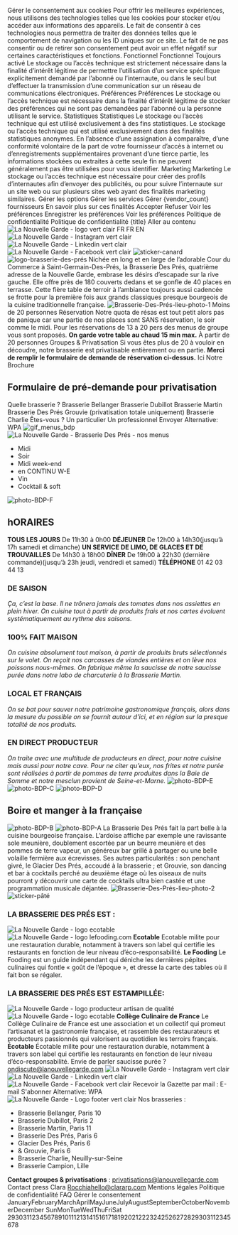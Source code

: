 Gérer le consentement aux cookies
Pour offrir les meilleures expériences, nous utilisons des technologies telles que les cookies pour stocker et/ou accéder aux informations des appareils. Le fait de consentir à ces technologies nous permettra de traiter des données telles que le comportement de navigation ou les ID uniques sur ce site. Le fait de ne pas consentir ou de retirer son consentement peut avoir un effet négatif sur certaines caractéristiques et fonctions.
Fonctionnel Fonctionnel Toujours activé 
Le stockage ou l’accès technique est strictement nécessaire dans la finalité d’intérêt légitime de permettre l’utilisation d’un service spécifique explicitement demandé par l’abonné ou l’internaute, ou dans le seul but d’effectuer la transmission d’une communication sur un réseau de communications électroniques.
Préférences Préférences
Le stockage ou l’accès technique est nécessaire dans la finalité d’intérêt légitime de stocker des préférences qui ne sont pas demandées par l’abonné ou la personne utilisant le service.
Statistiques Statistiques
Le stockage ou l’accès technique qui est utilisé exclusivement à des fins statistiques. Le stockage ou l’accès technique qui est utilisé exclusivement dans des finalités statistiques anonymes. En l’absence d’une assignation à comparaître, d’une conformité volontaire de la part de votre fournisseur d’accès à internet ou d’enregistrements supplémentaires provenant d’une tierce partie, les informations stockées ou extraites à cette seule fin ne peuvent généralement pas être utilisées pour vous identifier.
Marketing Marketing
Le stockage ou l’accès technique est nécessaire pour créer des profils d’internautes afin d’envoyer des publicités, ou pour suivre l’internaute sur un site web ou sur plusieurs sites web ayant des finalités marketing similaires.
Gérer les options Gérer les services Gérer {vendor_count} fournisseurs En savoir plus sur ces finalités
Accepter Refuser Voir les préférences Enregistrer les préférences Voir les préférences
Politique de confidentialité Politique de confidentialité {title}
Aller au contenu
![La Nouvelle Garde - logo vert clair](https://lanouvellegarde.com/wp-content/uploads/2023/07/logo-nouvelle-garde-vert-2.png)
FR 
FR  EN 
![La Nouvelle Garde - Instagram vert clair](https://lanouvellegarde.com/wp-content/uploads/2023/07/Instagram-vert-clair-1.png)
![La Nouvelle Garde - Linkedin vert clair](https://lanouvellegarde.com/wp-content/uploads/2023/07/Linkedin-vert-clair-1.png)
![La Nouvelle Garde - Facebook vert clair](https://lanouvellegarde.com/wp-content/uploads/2023/07/Facebook-vert-clair-1.png)
![sticker-canard](https://lanouvellegarde.com/wp-content/uploads/sticker-canard.png)
![logo-brasserie-des-prés](https://lanouvellegarde.com/wp-content/uploads/logo-brasserie-des-pres.png)
Nichée en long et en large de l’adorable Cour du Commerce à Saint-Germain-Des-Prés, la Brasserie Des Prés, quatrième adresse de la Nouvelle Garde, embrase les désirs d’escapade sur la rive gauche. Elle offre près de 180 couverts dedans et se gonfle de 40 places en terrasse. Cette fière table de terroir à l’ambiance toujours aussi cadencée se frotte pour la première fois aux grands classiques presque bourgeois de la cuisine traditionnelle française.
![Brasserie-Des-Prés-lieu-photo-1](https://lanouvellegarde.com/wp-content/uploads/Brasserie-Des-Pres-lieu-photo-1.jpg)
Moins de 20 personnes
Réservation
Notre quota de résas est tout petit alors pas de panique car une partie de nos places sont SANS réservation, le soir comme le midi. Pour les réservations de 13 à 20 pers des menus de groupe vous sont proposés.
**On garde votre table au chaud 15 min max.**
À partir de 20 personnes
Groupes & Privatisation
Si vous êtes plus de 20 à vouloir en découdre, notre brasserie est privatisable entièrement ou en partie.
**Merci de remplir le formulaire de demande de réservation ci-dessus.**
Ici Notre Brochure
## Formulaire de pré-demande pour privatisation
Quelle brasserie ? 
Brasserie Bellanger Brasserie Dubillot Brasserie Martin Brasserie Des Prés Grouvie (privatisation totale uniquement) Brasserie Charlie
Êtes-vous ? 
Un particulier Un professionnel
Envoyer
Alternative:
WPA 
![gif_menus_bdp](https://lanouvellegarde.com/wp-content/uploads/gif_menus_bdp.gif)
![La Nouvelle Garde - Brasserie Des Prés - nos menus](https://lanouvellegarde.com/wp-content/uploads/2023/07/La-Nouvelle-Garde-Brasserie-Des-Pres-nos-menus.png)
  * Midi
  * Soir
  * Midi week-end
  * en CONTINU W-E
  * Vin
  * Cocktail & soft


![photo-BDP-F](https://lanouvellegarde.com/wp-content/uploads/NouvelleGarde_S1_D18668_preview_NE_PAS_PUBLIER.jpg)
## hORAIRES
**TOUS LES JOURS** De 11h30 à 0h00
**DÉJEUNER** De 12h00 à 14h30(jusqu’à 17h samedi et dimanche)
**UN SERVICE DE LIMO, DE GLACES ET DE TROUVAILLES** De 14h30 à 18h00
**DÎNER** De 19h00 à 22h30 (dernière commande)(jusqu’à 23h jeudi, vendredi et samedi)
**TÉLÉPHONE** 01 42 03 44 13
### DE SAISON
 _Ça, c’est la base. Il ne trônera jamais des tomates dans nos assiettes en plein hiver. On cuisine tout à partir de produits frais et nos cartes évoluent systématiquement au rythme des saisons._
### 100% FAIT MAISON
 _On cuisine absolument tout maison, à partir de produits bruts sélectionnés sur le volet. On reçoit nos carcasses de viandes entières et on lève nos poissons nous-mêmes. On fabrique même la saucisse de notre saucisse purée dans notre labo de charcuterie à la Brasserie Martin._
### LOCAL ET FRANÇAIS
 _On se bat pour sauver notre patrimoine gastronomique français, alors dans la mesure du possible on se fournit autour d’ici, et en région sur la presque totalité de nos produits._
### EN DIRECT PRODUCTEUR
 _On traite avec une multitude de producteurs en direct, pour notre cuisine mais aussi pour notre cave. Pour ne citer qu’eux, nos frites et notre purée sont réalisées à partir de pommes de terre produites dans la Baie de Somme et notre mesclun provient de Seine-et-Marne._
![photo-BDP-E](https://lanouvellegarde.com/wp-content/uploads/NouvelleGarde_S1_D19366_preview_NE_PAS_PUBLIER.jpg)
![photo-BDP-C](https://lanouvellegarde.com/wp-content/uploads/Brasserie-des-Pres-07827-scaled.jpg)
![photo-BDP-D](https://lanouvellegarde.com/wp-content/uploads/NouvelleGarde_S1_D19156_preview_NE_PAS_PUBLIER.jpg)
## Boire et manger à la française 
![photo-BDP-B](https://lanouvellegarde.com/wp-content/uploads/NouvelleGarde_S1_D19476_preview_NE_PAS_PUBLIER.jpg)
![photo-BDP-A](https://lanouvellegarde.com/wp-content/uploads/NouvelleGarde_S1_D18919_preview_NE_PAS_PUBLIER.jpg)
La Brasserie Des Prés fait la part belle à la cuisine bourgeoise française. L’ardoise affiche par exemple une ravissante sole meunière, doublement escortée par un beurre meunière et des pommes de terre vapeur, un généreux bar grillé à partager ou une belle volaille fermière aux écrevisses. Ses autres particularités : son penchant givré, le Glacier Des Prés, accoudé à la brasserie ; et Grouvie, son dancing et bar à cocktails perché au deuxième étage où les oiseaux de nuits pourront y découvrir une carte de cocktails ultra bien castée et une programmation musicale déjantée.
![Brasserie-Des-Prés-lieu-photo-2](https://lanouvellegarde.com/wp-content/uploads/Brasserie-Des-Pres-lieu-photo-2.jpg)
![sticker-pâté](https://lanouvellegarde.com/wp-content/uploads/sticker-pate.png)
### LA BRASSERIE DES PRÉS EST :
![La Nouvelle Garde - logo ecotable](https://lanouvellegarde.com/wp-content/uploads/2023/07/La-Nouvelle-Garde-logo-ecotable.png)
![La Nouvelle Garde - logo lefooding.com](https://lanouvellegarde.com/wp-content/uploads/2023/07/La-Nouvelle-Garde-logo-lefooding.com_.png)
**Ecotable** Ecotable milite pour une restauration durable, notamment à travers son label qui certifie les restaurants en fonction de leur niveau d’éco-responsabilité.
**Le Fooding** Le Fooding est un guide indépendant qui déniche les dernières pépites culinaires qui fontle « goût de l’époque », et dresse la carte des tables où il fait bon se régaler.
### LA BRASSERIE DES PRÉS EST ESTAMPILLÉE:
![La Nouvelle Garde - logo producteur artisan de qualité](https://lanouvellegarde.com/wp-content/uploads/2023/07/La-Nouvelle-Garde-logo-producteur-artisan-de-qualite.png)
![La Nouvelle Garde - logo ecotable](https://lanouvellegarde.com/wp-content/uploads/2023/07/La-Nouvelle-Garde-logo-ecotable.png)
**Collège Culinaire de France**
Le Collège Culinaire de France est une association et un collectif qui promeut l’artisanat et la gastronomie française, et rassemble des restaurateurs et producteurs passionnés qui valorisent au quotidien les terroirs français.
**Écotable** Écotable milite pour une restauration durable, notamment à travers son label qui certifie les restaurants en fonction de leur niveau d’éco-responsabilité.
Envie de parler saucisse purée ?
ondiscute@lanouvellegarde.com
![La Nouvelle Garde - Instagram vert clair](https://lanouvellegarde.com/wp-content/uploads/2023/07/Instagram-vert-clair-1.png)
![La Nouvelle Garde - Linkedin vert clair](https://lanouvellegarde.com/wp-content/uploads/2023/07/Linkedin-vert-clair-1.png)
![La Nouvelle Garde - Facebook vert clair](https://lanouvellegarde.com/wp-content/uploads/2023/07/Facebook-vert-clair-1.png)
Recevoir la Gazette par mail :
E-mail 
S'abonner
Alternative:
WPA 
![La Nouvelle Garde - Logo footer vert clair](https://lanouvellegarde.com/wp-content/uploads/2023/07/Logo-footer-vert-clair.png)
Nos brasseries :
  * Brasserie Bellanger, Paris 10
  * Brasserie Dubillot, Paris 2
  * Brasserie Martin, Paris 11
  * Brasserie Des Prés, Paris 6
  * Glacier Des Prés, Paris 6
  * & Grouvie, Paris 6
  * Brasserie Charlie, Neuilly-sur-Seine
  * Brasserie Campion, Lille


**Contact groupes & privatisations** :
privatisations@lanouvellegarde.com
Contact press
Clara Rocchiahello@clararp.com
Mentions légales
Politique de confidentialité
FAQ
Gérer le consentement
JanuaryFebruaryMarchAprilMayJuneJulyAugustSeptemberOctoberNovemberDecember
SunMonTueWedThuFriSat 
2930311234567891011121314151617181920212223242526272829303112345678
